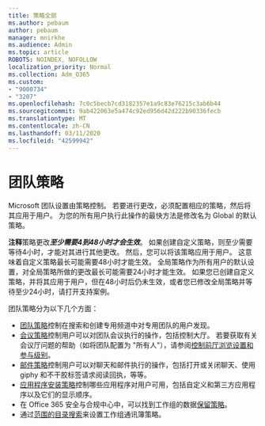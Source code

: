 ```yaml
---
title: 策略全部
ms.author: pebaum
author: pebaum
manager: mnirkhe
ms.audience: Admin
ms.topic: article
ROBOTS: NOINDEX, NOFOLLOW
localization_priority: Normal
ms.collection: Adm_O365
ms.custom:
- "9000734"
- "3207"
ms.openlocfilehash: 7c0c5becb7cd3182357e1a9c83e76215c3ab6b44
ms.sourcegitcommit: 9ab422063e5a474c92ed956d42d222b90336fecb
ms.translationtype: MT
ms.contentlocale: zh-CN
ms.lasthandoff: 03/11/2020
ms.locfileid: "42599942"
---
```

# <a name="teams-policies"></a>团队策略

Microsoft 团队设置由策略控制。 若要进行更改，必须配置相应的策略，然后将其应用于用户。 为您的所有用户执行此操作的最快方法是修改名为 Global 的默认策略。 

**注释**策略更改***至少需要4到48小时才会生效***。 如果创建自定义策略，则至少需要等待4小时，才能对其进行其他更改。 然后，您可以将该策略应用于用户。 这意味着自定义策略最长可能需要48小时才能生效。 全局策略作为所有用户的默认设置，对全局策略所做的更改最长可能需要24小时才能生效。 如果您已创建自定义策略，并将其应用于用户，但在48小时后仍未生效，或者您已修改全局策略并等待至少24小时，请打开支持案例。

团队策略分为以下几个方面：

- [团队策略](https://docs.microsoft.com/MicrosoftTeams/teams-policies)控制在搜索和创建专用频道中对专用团队的用户发现。  
- [会议策略](https://docs.microsoft.com/microsoftteams/meeting-policies-in-teams)控制用户可以对团队会议执行的操作，包括控制大厅。 若要获取有关会议厅问题的帮助（如将团队配置为 "所有人"），请参阅[控制前厅浏览设置和参与级别](https://docs.microsoft.com/alchemyinsights/bypass-lobby)。
- [邮件策略](https://docs.microsoft.com/microsoftteams/messaging-policies-in-teams)控制用户可以对聊天和邮件执行的操作，包括打开或关闭聊天、使用 giphy 和不干胶标签请求阅读回执，等等。
- [应用程序安装策略](https://docs.microsoft.com/MicrosoftTeams/teams-app-setup-policies)控制哪些应用程序对用户可用，包括自定义和第三方应用程序以及它们的显示顺序。  
- 在 Office 365 安全与合规中心中，可以找到工作组的数据[保留策略](https://docs.microsoft.com/microsoftteams/retention-policies)。
- 通过[范围的目录搜索](https://docs.microsoft.com/MicrosoftTeams/teams-scoped-directory-search)来设置工作组通讯簿策略。